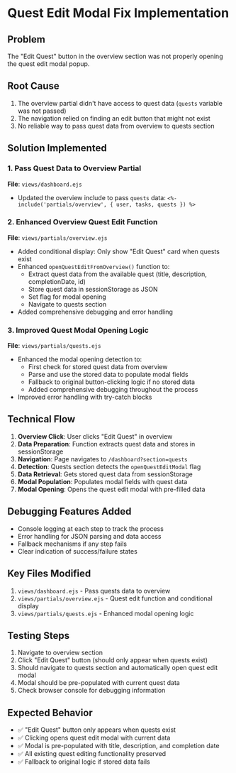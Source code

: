 # Quest Edit Modal Fix Implementation

## Problem
The "Edit Quest" button in the overview section was not properly opening the quest edit modal popup.

## Root Cause
1. The overview partial didn't have access to quest data (`quests` variable was not passed)
2. The navigation relied on finding an edit button that might not exist
3. No reliable way to pass quest data from overview to quests section

## Solution Implemented

### 1. Pass Quest Data to Overview Partial
**File**: `views/dashboard.ejs`
- Updated the overview include to pass `quests` data: `<%- include('partials/overview', { user, tasks, quests }) %>`

### 2. Enhanced Overview Quest Edit Function
**File**: `views/partials/overview.ejs`
- Added conditional display: Only show "Edit Quest" card when quests exist
- Enhanced `openQuestEditFromOverview()` function to:
  - Extract quest data from the available quest (title, description, completionDate, id)
  - Store quest data in sessionStorage as JSON
  - Set flag for modal opening
  - Navigate to quests section
- Added comprehensive debugging and error handling

### 3. Improved Quest Modal Opening Logic
**File**: `views/partials/quests.ejs`
- Enhanced the modal opening detection to:
  - First check for stored quest data from overview
  - Parse and use the stored data to populate modal fields
  - Fallback to original button-clicking logic if no stored data
  - Added comprehensive debugging throughout the process
- Improved error handling with try-catch blocks

## Technical Flow

1. **Overview Click**: User clicks "Edit Quest" in overview
2. **Data Preparation**: Function extracts quest data and stores in sessionStorage
3. **Navigation**: Page navigates to `/dashboard?section=quests`
4. **Detection**: Quests section detects the `openQuestEditModal` flag
5. **Data Retrieval**: Gets stored quest data from sessionStorage
6. **Modal Population**: Populates modal fields with quest data
7. **Modal Opening**: Opens the quest edit modal with pre-filled data

## Debugging Features Added

- Console logging at each step to track the process
- Error handling for JSON parsing and data access
- Fallback mechanisms if any step fails
- Clear indication of success/failure states

## Key Files Modified

1. `views/dashboard.ejs` - Pass quests data to overview
2. `views/partials/overview.ejs` - Quest edit function and conditional display
3. `views/partials/quests.ejs` - Enhanced modal opening logic

## Testing Steps

1. Navigate to overview section
2. Click "Edit Quest" button (should only appear when quests exist)
3. Should navigate to quests section and automatically open quest edit modal
4. Modal should be pre-populated with current quest data
5. Check browser console for debugging information

## Expected Behavior

- ✅ "Edit Quest" button only appears when quests exist
- ✅ Clicking opens quest edit modal with current data
- ✅ Modal is pre-populated with title, description, and completion date
- ✅ All existing quest editing functionality preserved
- ✅ Fallback to original logic if stored data fails
